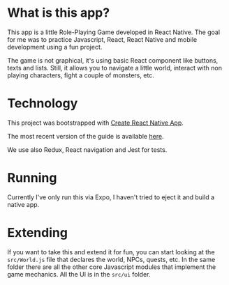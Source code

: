
# What is this app?

This app is a little Role-Playing Game developed in React Native. The goal for me was to practice Javascript, React, React Native and mobile development using a fun project.

The game is not graphical, it's using basic React component like buttons, texts and lists. Still, it allows you to navigate a little world, interact with non playing characters, fight a couple of monsters, etc.

# Technology
This project was bootstrapped with [Create React Native App](https://github.com/react-community/create-react-native-app).

The most recent version of the guide is available [here](https://github.com/react-community/create-react-native-app/blob/master/react-native-scripts/template/README.md).

We use also Redux, React navigation and Jest for tests.

# Running

Currently I've only run this via Expo, I haven't tried to eject it and build a native app.

# Extending

If you want to take this and extend it for fun, you can start looking at the `src/World.js` file that declares the world, NPCs, quests, etc.
In the same folder there are all the other core Javascript modules that implement the game mechanics.
All the UI is in the `src/ui` folder.
